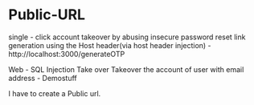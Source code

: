 # Public-URL

single - click account takeover by abusing insecure password reset link generation using the Host header(via host header injection) - http://localhost:3000/generateOTP

Web - SQL Injection
Take over
Takeover the account of user with email address - Demostuff

I have to create a Public url.
